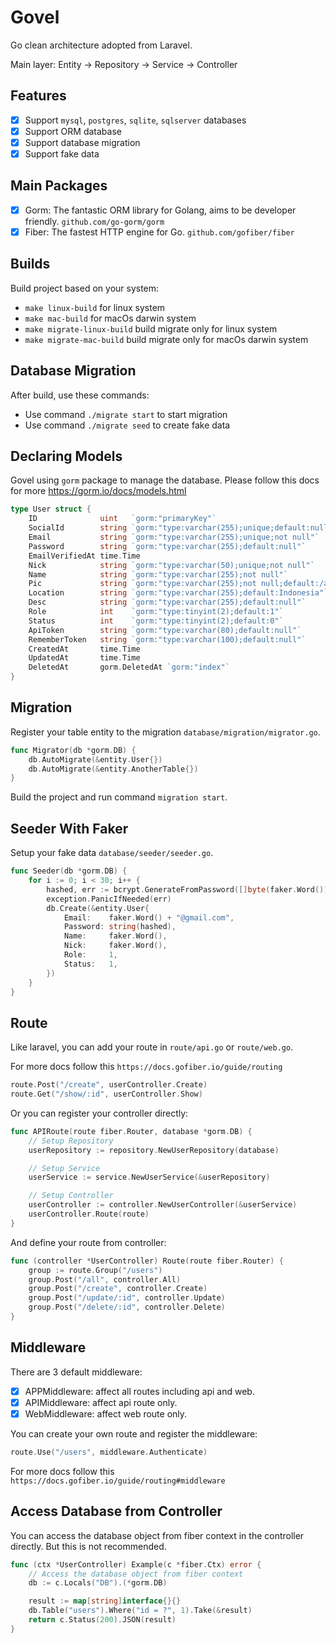 # Govel
Go clean architecture adopted from Laravel.

Main layer: Entity -> Repository -> Service -> Controller

## Features
- [x] Support `mysql`, `postgres`, `sqlite`, `sqlserver` databases
- [x] Support ORM database
- [x] Support database migration
- [x] Support fake data

## Main Packages
- [x] Gorm: The fantastic ORM library for Golang, aims to be developer friendly. `github.com/go-gorm/gorm`
- [x] Fiber: The fastest HTTP engine for Go. `github.com/gofiber/fiber`

## Builds
Build project based on your system:
- `make linux-build` for linux system
- `make mac-build` for macOs darwin system
- `make migrate-linux-build` build migrate only for linux system
- `make migrate-mac-build` build migrate only for macOs darwin system

## Database Migration
After build, use these commands:
- Use command `./migrate start` to start migration
- Use command `./migrate seed` to create fake data

## Declaring Models
Govel using `gorm` package to manage the database. Please follow this docs for more https://gorm.io/docs/models.html
```go
type User struct {
	ID              uint   `gorm:"primaryKey"`
	SocialId        string `gorm:"type:varchar(255);unique;default:null"`
	Email           string `gorm:"type:varchar(255);unique;not null"`
	Password        string `gorm:"type:varchar(255);default:null"`
	EmailVerifiedAt time.Time
	Nick            string `gorm:"type:varchar(50);unique;not null"`
	Name            string `gorm:"type:varchar(255);not null"`
	Pic             string `gorm:"type:varchar(255);not null;default:/assets/static/user.png"`
	Location        string `gorm:"type:varchar(255);default:Indonesia"`
	Desc            string `gorm:"type:varchar(255);default:null"`
	Role            int    `gorm:"type:tinyint(2);default:1"`
	Status          int    `gorm:"type:tinyint(2);default:0"`
	ApiToken        string `gorm:"type:varchar(80);default:null"`
	RememberToken   string `gorm:"type:varchar(100);default:null"`
	CreatedAt       time.Time
	UpdatedAt       time.Time
	DeletedAt       gorm.DeletedAt `gorm:"index"`
}
```

## Migration
Register your table entity to the migration `database/migration/migrator.go`.
```go
func Migrator(db *gorm.DB) {
	db.AutoMigrate(&entity.User{})
	db.AutoMigrate(&entity.AnotherTable{})
}
```
Build the project and run command `migration start`.

## Seeder With Faker
Setup your fake data `database/seeder/seeder.go`.
```go
func Seeder(db *gorm.DB) {
	for i := 0; i < 30; i++ {
		hashed, err := bcrypt.GenerateFromPassword([]byte(faker.Word()), bcrypt.DefaultCost)
		exception.PanicIfNeeded(err)
		db.Create(&entity.User{
			Email:    faker.Word() + "@gmail.com",
			Password: string(hashed),
			Name:     faker.Word(),
			Nick:     faker.Word(),
			Role:     1,
			Status:   1,
		})
	}
}
```

## Route
Like laravel, you can add your route in `route/api.go` or `route/web.go`.

For more docs follow this `https://docs.gofiber.io/guide/routing`
```go
route.Post("/create", userController.Create)
route.Get("/show/:id", userController.Show)
```

Or you can register your controller directly:
```go
func APIRoute(route fiber.Router, database *gorm.DB) {
	// Setup Repository
	userRepository := repository.NewUserRepository(database)

	// Setup Service
	userService := service.NewUserService(&userRepository)

	// Setup Controller
	userController := controller.NewUserController(&userService)
	userController.Route(route)
}
```
And define your route from controller:
```go
func (controller *UserController) Route(route fiber.Router) {
	group := route.Group("/users")
	group.Post("/all", controller.All)
	group.Post("/create", controller.Create)
	group.Post("/update/:id", controller.Update)
	group.Post("/delete/:id", controller.Delete)
}
```

## Middleware
There are 3 default middleware:
- [x] APPMiddleware: affect all routes including api and web.
- [x] APIMiddleware: affect api route only.
- [x] WebMiddleware: affect web route only.

You can create your own route and register the middleware:
```go
route.Use("/users", middleware.Authenticate)
```
For more docs follow this `https://docs.gofiber.io/guide/routing#middleware`

## Access Database from Controller
You can access the database object from fiber context in the controller directly. But this is not recommended.
```go
func (ctx *UserController) Example(c *fiber.Ctx) error {
	// Access the database object from fiber context
	db := c.Locals("DB").(*gorm.DB)

	result := map[string]interface{}{}
	db.Table("users").Where("id = ?", 1).Take(&result)
	return c.Status(200).JSON(result)
}
```